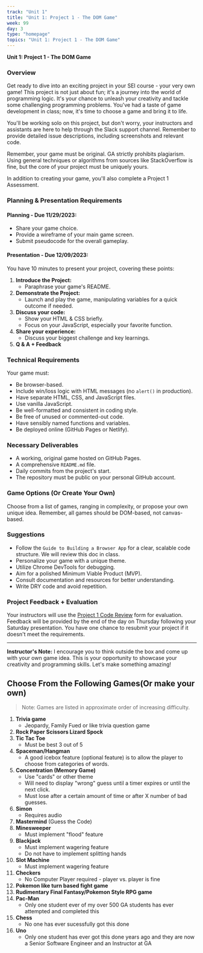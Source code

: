 ```yaml
---
track: "Unit 1"
title: "Unit 1: Project 1 - The DOM Game"
week: 99
day: 3
type: "homepage"
topics: "Unit 1: Project 1 - The DOM Game"
---
```



**Unit 1: Project 1 - The DOM Game**

### Overview

Get ready to dive into an exciting project in your SEI course - your very own game! This project is not just about fun; it's a journey into the world of programming logic. It's your chance to unleash your creativity and tackle some challenging programming problems. You've had a taste of game development in class; now, it's time to choose a game and bring it to life.

You'll be working solo on this project, but don't worry, your instructors and assistants are here to help through the Slack support channel. Remember to provide detailed issue descriptions, including screenshots and relevant code.

Remember, your game must be original. GA strictly prohibits plagiarism. Using general techniques or algorithms from sources like StackOverflow is fine, but the core of your project must be uniquely yours.

In addition to creating your game, you'll also complete a Project 1 Assessment.

### Planning & Presentation Requirements

#### Planning - Due 11/29/2023:

- Share your game choice.
- Provide a wireframe of your main game screen.
- Submit pseudocode for the overall gameplay.

#### Presentation - Due 12/09/2023:

You have 10 minutes to present your project, covering these points:

1. **Introduce the Project:**
   - Paraphrase your game's README.
2. **Demonstrate the Project:**
   - Launch and play the game, manipulating variables for a quick outcome if needed.
3. **Discuss your code:**
   - Show your HTML & CSS briefly.
   - Focus on your JavaScript, especially your favorite function.
4. **Share your experience:**
   - Discuss your biggest challenge and key learnings.
5. **Q & A + Feedback**

### Technical Requirements

Your game must:

- Be browser-based.
- Include win/loss logic with HTML messages (no `alert()` in production).
- Have separate HTML, CSS, and JavaScript files.
- Use vanilla JavaScript.
- Be well-formatted and consistent in coding style.
- Be free of unused or commented-out code.
- Have sensibly named functions and variables.
- Be deployed online (GitHub Pages or Netlify).

### Necessary Deliverables

- A working, original game hosted on GitHub Pages.
- A comprehensive `README.md` file.
- Daily commits from the project's start.
- The repository must be public on your personal GitHub account.

### Game Options (Or Create Your Own)

Choose from a list of games, ranging in complexity, or propose your own unique idea. Remember, all games should be DOM-based, not canvas-based.

### Suggestions

- Follow the `Guide to Building a Browser App` for a clear, scalable code structure. We will review this doc in class.
- Personalize your game with a unique theme.
- Utilize Chrome DevTools for debugging.
- Aim for a polished Minimum Viable Product (MVP).
- Consult documentation and resources for better understanding.
- Write DRY code and avoid repetition.

### Project Feedback + Evaluation

Your instructors will use the [Project 1 Code Review](/downloads/project-1-code-review.pdf) form for evaluation. Feedback will be provided by the end of the day on Thursday following your Saturday presentation. You have one chance to resubmit your project if it doesn't meet the requirements.

---

**Instructor's Note:** I encourage you to think outside the box and come up with your own game idea. This is your opportunity to showcase your creativity and programming skills. Let's make something amazing!

## Choose From the Following Games(Or make your own)

> Note: Games are listed in approximate order of increasing difficulty.
1. **Trivia game**
   - Jeopardy, Family Fued or like trivia question game
1. **Rock Paper Scissors Lizard Spock**
1. **Tic Tac Toe**
    - Must be best 3 out of 5
1. **Spaceman/Hangman**
    - A good icebox feature (optional feature) is to allow the player to choose from categories of words.
1. **Concentration (Memory Game)**
    - Use "cards" or other theme
    - Will need to display "wrong" guess until a timer expires or until the next click.
    - Must lose after a certain amount of time or after X number of bad guesses.
1. **Simon**
    - Requires audio
1. **Mastermind** (Guess the Code)
1. **Minesweeper**
    - Must implement "flood" feature
1. **Blackjack**
    - Must implement wagering feature
    - Do not have to implement splitting hands
1. **Slot Machine**
    - Must implement wagering feature
1. **Checkers**
    - No Computer Player required - player vs. player is fine
1. **Pokemon like turn based fight game**
1. **Rudimentary Final Fantasy/Pokemon Style RPG game**
1. **Pac-Man**
    - Only one student ever of my over 500 GA students has ever attempted and completed this
1. **Chess**
    - No one has ever sucessfully got this done
1. **Uno**
    - Only one student has ever got this done years ago and they are now a Senior Software Engineer and an Instructor at GA